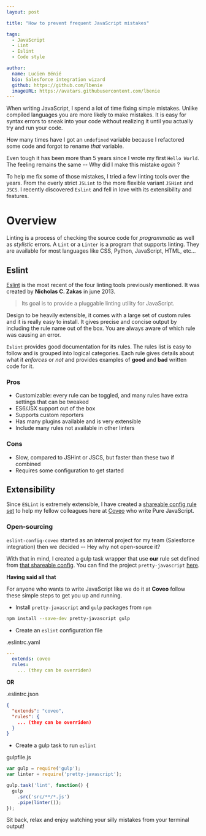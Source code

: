 ```yaml
---
layout: post

title: "How to prevent frequent JavaScript mistakes"

tags:
  - JavaScript
  - Lint
  - Eslint
  - Code style

author:
  name: Lucien Bénié
  bio: Salesforce integration wizard
  github: https://github.com/lbenie
  imageURL: https://avatars.githubusercontent.com/lbenie
---
```


When writing JavaScript, I spend a lot of time fixing simple mistakes. Unlike
compiled languages you are more likely to make mistakes. It is easy for syntax
errors to sneak into your code without realizing it until you actually try and
run your code.

How many times have I got an `undefined` variable because I refactored some code
and forgot to rename *that* variable.

Even tough it has been more than 5 years since I wrote my first `Hello World`.
The feeling remains the same -- Why did I make this mistake *again* ?

<!-- more -->

To help me fix some of those mistakes, I tried a few linting tools over the
years. From the overly strict `JSLint` to the more flexible variant `JSHint` and
`JSCS`. I recently discovered `Eslint` and fell in love with its
extensibility and features.

# Overview

Linting is a process of checking the source code for *programmatic* as well as
*stylistic* errors. A `Lint` or a `Linter` is a program that supports linting.
They are available for most languages like CSS, Python, JavaScript, HTML, etc...

## Eslint

[Eslint](http://eslint.org/) is the most recent of the four linting tools
previously mentioned. It was created by **Nicholas C. Zakas** in june 2013.

> Its goal is to provide a pluggable linting utility for JavaScript.

Design to be heavily extensible, it comes with a large set of custom rules and
it is really easy to install. It gives precise and concise output by including
the rule name out of the box. You are always aware of which rule was causing an
error.

`Eslint` provides good documentation for its rules. The rules list is easy to
follow and is grouped into logical categories. Each rule gives details about
what it *enforces* or *not* and provides examples of **good** and **bad**
written code for it.

### Pros

-   Customizable: every rule can be toggled, and many rules have extra settings
that can be tweaked
-   ES6/JSX support out of the box
-   Supports custom reporters
-   Has many plugins available and is very extensible
-   Include many rules not available in other linters

### Cons
-   Slow, compared to JSHint or JSCS, but faster than these two if combined
-   Requires some configuration to get started

## Extensibility

Since `ESLint` is extremely extensible, I have created a [shareable config rule
set](https://github.com/coveo/eslint-config-coveo) to help my fellow colleagues
here at [Coveo](www.coveo.com) who write Pure JavaScript.

### Open-sourcing

`eslint-config-coveo` started as an internal project for my team (Salesforce
integration) then we decided -- Hey why not open-source it?

With that in mind, I created a gulp task wrapper that use **our** rule set
defined from [that shareable
config](https://github.com/coveo/eslint-config-coveo). You can find the project
`pretty-javascript` [here](https://github.com/coveo/pretty-javascript).

**Having said all that**

For anyone who wants to write JavaScript like we do it at **Coveo** follow these
simple steps to get you up and running.

-    Install `pretty-javascript` and `gulp` packages from `npm`

```sh
npm install --save-dev pretty-javascript gulp
```

-   Create an `eslint` configuration file

.eslintrc.yaml

```yaml
---
  extends: coveo
  rules:
    ... (they can be overriden)
```

**OR**

.eslintrc.json

```json
{
  "extends": "coveo",
  "rules": {
    ... (they can be overriden)
  }
}
```

-   Create a gulp task to run `eslint`

gulpfile.js

```js
var gulp = require('gulp');
var linter = require('pretty-javascript');

gulp.task('lint', function() {
  gulp
    .src('src/**/*.js')
    .pipe(linter());
});
```

Sit back, relax and enjoy watching your silly mistakes from your terminal
output!

